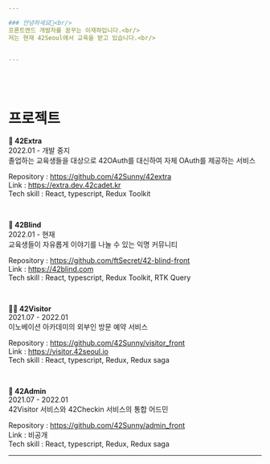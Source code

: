 ```yaml
---

### 안녕하세요👋<br/>
프론트엔드 개발자를 꿈꾸는 이재하입니다.<br/>
저는 현재 42Seoul에서 교육을 받고 있습니다.<br/>


---
```

<br/><br/>



# 프로젝트

**🚧 42Extra**<br/>
2022.01 - 개발 중지<br/>
졸업하는 교육생들을 대상으로 42OAuth를 대신하여 자체 OAuth를 제공하는 서비스

Repository : https://github.com/42Sunny/42extra<br/>
Link : https://extra.dev.42cadet.kr<br/>
Tech skill : React, typescript, Redux Toolkit

<br/>

**🤫 42Blind**<br/>
2022.01 - 현재<br/>
교육생들이 자유롭게 이야기를 나눌 수 있는 익명 커뮤니티

Repository : https://github.com/ftSecret/42-blind-front<br/>
Link : https://42blind.com<br/>
Tech skill : React, typescript, Redux Toolkit, RTK Query

<br/>

**🤼‍♂️ 42Visitor**<br/>
2021.07 - 2022.01<br/>
이노베이션 아카데미의 외부인 방문 예약 서비스

Repository : https://github.com/42Sunny/visitor_front<br/>
Link : https://visitor.42seoul.io<br/>
Tech skill : React, typescript, Redux, Redux saga

<br/>

**📝 42Admin**<br/>
2021.07 - 2022.01<br/>
42Visitor 서비스와 42Checkin 서비스의 통합 어드민

Repository : https://github.com/42Sunny/admin_front<br/>
Link : 비공개<br/>
Tech skill : React, typescript, Redux, Redux saga<br/>

---
